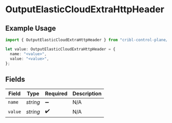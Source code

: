 # OutputElasticCloudExtraHttpHeader

## Example Usage

```typescript
import { OutputElasticCloudExtraHttpHeader } from "cribl-control-plane/models";

let value: OutputElasticCloudExtraHttpHeader = {
  name: "<value>",
  value: "<value>",
};
```

## Fields

| Field              | Type               | Required           | Description        |
| ------------------ | ------------------ | ------------------ | ------------------ |
| `name`             | *string*           | :heavy_minus_sign: | N/A                |
| `value`            | *string*           | :heavy_check_mark: | N/A                |